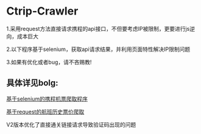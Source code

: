# Ctrip-Crawler

1.采用request方法直接请求携程的api接口，不但要考虑IP被限制，更要进行js逆向，成本巨大

2.以下程序基于selenium，获取api请求结果，并利用页面特性解决IP限制问题

3.如果有优化或者bug，请不吝赐教!

## 具体详见bolg:

[基于selenium的携程机票爬取程序](https://blog.suysker.xyz/archives/35)

[基于request的航班历史票价爬取](https://blog.suysker.xyz/archives/36)

V2版本优化了直接通关链接请求导致验证码出现的问题
